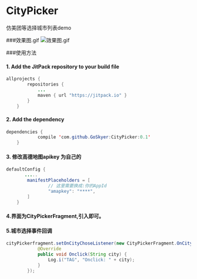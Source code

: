 # CityPicker
仿美团等选择城市列表demo

###效果图.gif
![效果图.gif](https://github.com/zaaach/CityPicker/raw/master/screenshot/screenshot.gif)

###使用方法
#### 1. Add the JitPack repository to your build file
```java
allprojects {
		repositories {
			...
			maven { url "https://jitpack.io" }
		}
	}
  ```
#### 2. Add the dependency

```java
dependencies {
	        compile 'com.github.GoSkyer:CityPicker:0.1'
	}
  ```
#### 3. 修改高德地图apikey 为自己的
```java
defaultConfig {
       .....
        manifestPlaceholders = [
                // 这里需要换成:你的AppId
                "amapkey": "****",
        ]
    }

```

#### 4.界面为CityPickerFragment,引入即可。

#### 5.城市选择事件回调

```java
cityPickerfragment.setOnCityChoseListener(new CityPickerFragment.OnCityChoseListener() {
            @Override
            public void Onclick(String city) {
                Log.i("TAG", "Onclick: " + city);
            }
        });
```


